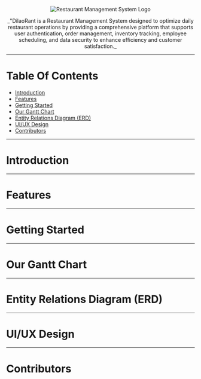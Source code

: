 <p align="center">
  <img src="https://drive.google.com/uc?id=1kBUkkwKfo-tLAptpC7a2n0HMTux_iLhQ" alt="Restaurant Management System Logo" />
</p>

<p align="center">
  _"DilaoRant is a Restaurant Management System designed to optimize daily restaurant operations by providing a comprehensive platform that supports user authentication, order management, inventory tracking, employee scheduling, and data security to enhance efficiency and customer satisfaction._
</p>

---

# Table Of Contents 
- [Introduction](#introduction)
- [Features](#features)
- [Getting Started](#getting-started)
- [Our Gantt Chart](#our-gantt-chart)
- [Entity Relations Diagram (ERD)](#entity-relations-diagram-erd)
- [UI/UX Design](#uiux-design)
- [Contributors](#contributors)

---

#  Introduction 

---

# Features

---

# Getting Started

---

# Our Gantt Chart

---

# Entity Relations Diagram (ERD)

--- 

# UI/UX Design

---

# Contributors
